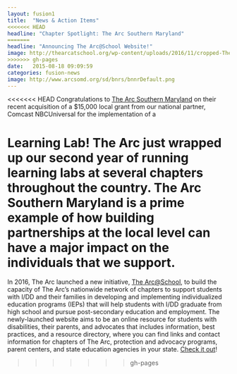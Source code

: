 ```yaml
---
layout: fusion1
title:  "News & Action Items"
<<<<<<< HEAD
headline: "Chapter Spotlight: The Arc Southern Maryland"
=======
headline: "Announcing The Arc@School Website!"
image: http://thearcatschool.org/wp-content/uploads/2016/11/cropped-The-Arc-@-School-Lockup-Pos-01-1.png
>>>>>>> gh-pages
date:   2015-08-18 09:09:59
categories: fusion-news
image: http://www.arcsomd.org/sd/bnrs/bnnrDefault.png
---
```

<<<<<<< HEAD
Congratulations to <a href="http://www.arcsomd.org/">The Arc Southern Maryland</a> on their recent acquisition of a $15,000 local grant from our national partner, Comcast NBCUniversal for the implementation of a

Learning Lab! The Arc just wrapped up our second year of running learning labs at several chapters throughout the country. The Arc Southern Maryland is a prime example of how building partnerships at the local level can have a major impact on the individuals that we support.
=======
In 2016, The Arc launched a new initiative, <a href="http://thearcatschool.org">The Arc@School</a>, to build the capacity of The Arc’s nationwide network of chapters to support students with I/DD and their families in developing and implementing individualized education programs (IEPs) that will help students with I/DD graduate from high school and pursue post-secondary education and employment. The newly-launched website aims to be an online resource for students with disabilities, their parents, and advocates that includes information, best practices, and a resource directory, where you can find links and contact information for chapters of The Arc, protection and advocacy programs, parent centers, and state education agencies in your state. <a href="https://blog.thearc.org/2017/02/01/navigating-school-arcschool-launches-website-help-students-disabilities-parents-special-education-advocacy/
">Check it out</a>!
>>>>>>> gh-pages
